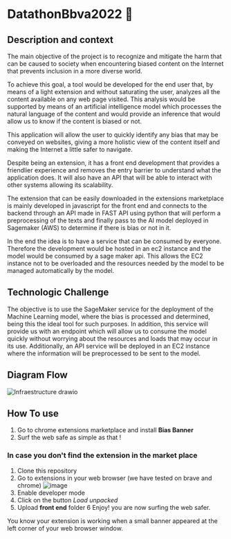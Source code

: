 # DatathonBbva2022 :rainbow: 
## Description and context
The main objective of the project is to recognize and mitigate the harm that can be caused to society when encountering biased content on the Internet that prevents inclusion in a more diverse world.

To achieve this goal, a tool would be developed for the end user that, by means of a light extension and without saturating the user, analyzes all the content available on any web page visited. This analysis would be supported by means of an artificial intelligence model which processes the natural language of the content and would provide an inference that would allow us to know if the content is biased or not.

This application will allow the user to quickly identify any bias that may be conveyed on websites, giving a more holistic view of the content itself and making the Internet a little safer to navigate. 

Despite being an extension, it has a front end development that provides a friendlier experience and removes the entry barrier to understand what the application does. It will also have an API that will be able to interact with other systems allowing its scalability. 

The extension that can be easily downloaded in the extensions marketplace is mainly developed in javascript for the front end and connects to the backend through an API made in FAST API using python that will perform a preprocessing of the texts and finally pass to the AI model deployed in Sagemaker (AWS) to determine if there is bias or not in it.

In the end the idea is to have a service that can be consumed by everyone. Therefore the development would be hosted in an ec2 instance and the model would be consumed by a sage maker api. This allows the EC2 instance not to be overloaded and the resources needed by the model to be managed automatically by the model. 

## Technologic Challenge 

The objective is to use the SageMaker service for the deployment of the Machine Learning model, where the bias is processed and determined, being this the ideal tool for such purposes. In addition, this service will provide us with an endpoint which will allow us to consume the model quickly without worrying about the resources and loads that may occur in its use.  Additionally, an API service will be deployed in an EC2 instance where the information will be preprocessed to be sent to the model. 

## Diagram Flow 
![Infraestructure drawio](https://user-images.githubusercontent.com/91997349/197352919-44e78a5e-2d19-4a1d-b34d-05b3f2608602.png)


## How To use
1. Go to chrome extensions marketplace and install **Bias Banner**
2. Surf the web safe as simple as that !

### In case you don't find the extension in the market place
1. Clone this repository
2. Go to extensions in your web browser (we have tested on brave and chrome) 
![image](https://user-images.githubusercontent.com/91997349/197349340-266c1602-f289-4f06-8045-a849c602c757.png)
3. Enable developer mode
4. Click on the button *Load unpacked* 
5. Upload **front end** folder
6 Enjoy! you are now surfing the web safer. 

You know your extension is working when a small banner appeared at the left corner of your web browser window.

